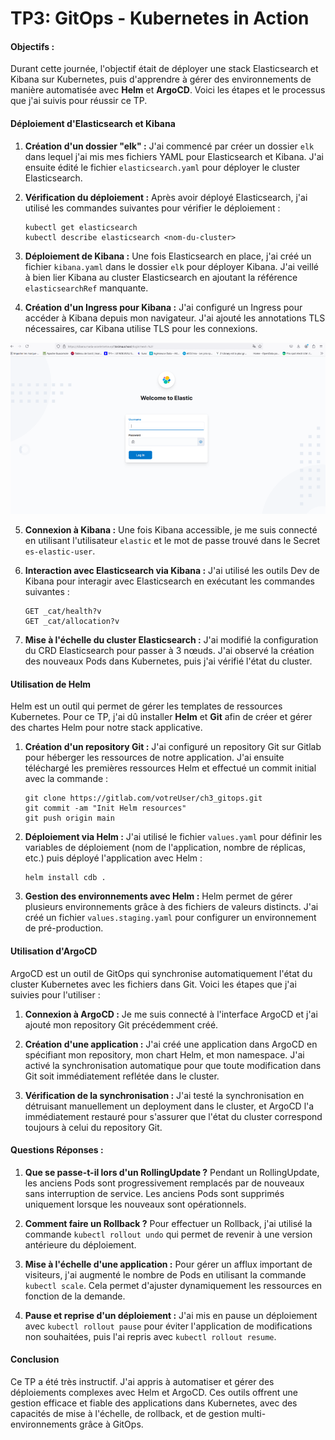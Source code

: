# TP3: GitOps - Kubernetes in Action

#### Objectifs :
Durant cette journée, l'objectif était de déployer une stack Elasticsearch et Kibana sur Kubernetes, puis d'apprendre à gérer des environnements de manière automatisée avec **Helm** et **ArgoCD**. Voici les étapes et le processus que j'ai suivis pour réussir ce TP.

#### Déploiement d'Elasticsearch et Kibana
1. **Création d'un dossier "elk" :**
   J'ai commencé par créer un dossier `elk` dans lequel j'ai mis mes fichiers YAML pour Elasticsearch et Kibana. J'ai ensuite édité le fichier `elasticsearch.yaml` pour déployer le cluster Elasticsearch.
   
2. **Vérification du déploiement :**
   Après avoir déployé Elasticsearch, j'ai utilisé les commandes suivantes pour vérifier le déploiement :
   ```
   kubectl get elasticsearch
   kubectl describe elasticsearch <nom-du-cluster>
   ```

3. **Déploiement de Kibana :**
   Une fois Elasticsearch en place, j'ai créé un fichier `kibana.yaml` dans le dossier `elk` pour déployer Kibana. J'ai veillé à bien lier Kibana au cluster Elasticsearch en ajoutant la référence `elasticsearchRef` manquante.

4. **Création d'un Ingress pour Kibana :**
   J'ai configuré un Ingress pour accéder à Kibana depuis mon navigateur. J'ai ajouté les annotations TLS nécessaires, car Kibana utilise TLS pour les connexions.

![alt text](image.png)

5. **Connexion à Kibana :**
   Une fois Kibana accessible, je me suis connecté en utilisant l'utilisateur `elastic` et le mot de passe trouvé dans le Secret `es-elastic-user`.


6. **Interaction avec Elasticsearch via Kibana :**
   J'ai utilisé les outils Dev de Kibana pour interagir avec Elasticsearch en exécutant les commandes suivantes :
   ```
   GET _cat/health?v
   GET _cat/allocation?v
   ```

7. **Mise à l'échelle du cluster Elasticsearch :**
   J'ai modifié la configuration du CRD Elasticsearch pour passer à 3 nœuds. J'ai observé la création des nouveaux Pods dans Kubernetes, puis j'ai vérifié l'état du cluster.

#### Utilisation de Helm
Helm est un outil qui permet de gérer les templates de ressources Kubernetes. Pour ce TP, j'ai dû installer **Helm** et **Git** afin de créer et gérer des chartes Helm pour notre stack applicative.

1. **Création d'un repository Git :**
   J'ai configuré un repository Git sur Gitlab pour héberger les ressources de notre application. J'ai ensuite téléchargé les premières ressources Helm et effectué un commit initial avec la commande :
   ```
   git clone https://gitlab.com/votreUser/ch3_gitops.git
   git commit -am "Init Helm resources"
   git push origin main
   ```

2. **Déploiement via Helm :**
   J'ai utilisé le fichier `values.yaml` pour définir les variables de déploiement (nom de l'application, nombre de réplicas, etc.) puis déployé l'application avec Helm :
   ```
   helm install cdb .
   ```

3. **Gestion des environnements avec Helm :**
   Helm permet de gérer plusieurs environnements grâce à des fichiers de valeurs distincts. J'ai créé un fichier `values.staging.yaml` pour configurer un environnement de pré-production.

#### Utilisation d'ArgoCD
ArgoCD est un outil de GitOps qui synchronise automatiquement l'état du cluster Kubernetes avec les fichiers dans Git. Voici les étapes que j'ai suivies pour l'utiliser :

1. **Connexion à ArgoCD :**
   Je me suis connecté à l'interface ArgoCD et j'ai ajouté mon repository Git précédemment créé.

2. **Création d'une application :**
   J'ai créé une application dans ArgoCD en spécifiant mon repository, mon chart Helm, et mon namespace. J'ai activé la synchronisation automatique pour que toute modification dans Git soit immédiatement reflétée dans le cluster.

3. **Vérification de la synchronisation :**
   J'ai testé la synchronisation en détruisant manuellement un deployment dans le cluster, et ArgoCD l'a immédiatement restauré pour s'assurer que l'état du cluster correspond toujours à celui du repository Git.

#### Questions Réponses :
1. **Que se passe-t-il lors d'un RollingUpdate ?**
   Pendant un RollingUpdate, les anciens Pods sont progressivement remplacés par de nouveaux sans interruption de service. Les anciens Pods sont supprimés uniquement lorsque les nouveaux sont opérationnels.

2. **Comment faire un Rollback ?**
   Pour effectuer un Rollback, j'ai utilisé la commande `kubectl rollout undo` qui permet de revenir à une version antérieure du déploiement.

3. **Mise à l'échelle d'une application :**
   Pour gérer un afflux important de visiteurs, j'ai augmenté le nombre de Pods en utilisant la commande `kubectl scale`. Cela permet d'ajuster dynamiquement les ressources en fonction de la demande.

4. **Pause et reprise d'un déploiement :**
   J'ai mis en pause un déploiement avec `kubectl rollout pause` pour éviter l'application de modifications non souhaitées, puis l'ai repris avec `kubectl rollout resume`.

#### Conclusion
Ce TP a été très instructif. J'ai appris à automatiser et gérer des déploiements complexes avec Helm et ArgoCD. Ces outils offrent une gestion efficace et fiable des applications dans Kubernetes, avec des capacités de mise à l'échelle, de rollback, et de gestion multi-environnements grâce à GitOps.